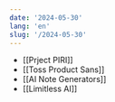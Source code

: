 ```yaml
---
date: '2024-05-30'
lang: 'en'
slug: '/2024-05-30'
---
```


- [[Prject PIRI]]
- [[Toss Product Sans]]
- [[AI Note Generators]]
- [[Limitless AI]]
